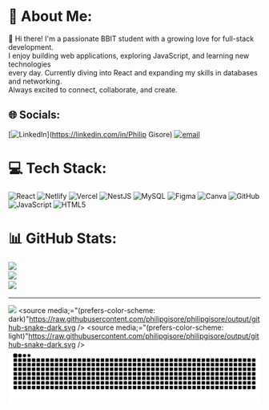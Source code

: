 # 💫 About Me:
👋 Hi there! I'm a passionate BBIT student with a growing love for full-stack development.<br> I enjoy building web applications, exploring JavaScript, and learning new technologies <br>every day. Currently diving into React and expanding my skills in databases and networking.<br>Always excited to connect, collaborate, and create.


## 🌐 Socials:
[![LinkedIn](https://img.shields.io/badge/LinkedIn-%230077B5.svg?logo=linkedin&logoColor=white)](https://linkedin.com/in/Philip Gisore) [![email](https://img.shields.io/badge/Email-D14836?logo=gmail&logoColor=white)](mailto:philipgisore7@gmail.com) 

# 💻 Tech Stack:
![React](https://img.shields.io/badge/react-%2320232a.svg?style=for-the-badge&logo=react&logoColor=%2361DAFB) ![Netlify](https://img.shields.io/badge/netlify-%23000000.svg?style=for-the-badge&logo=netlify&logoColor=#00C7B7) ![Vercel](https://img.shields.io/badge/vercel-%23000000.svg?style=for-the-badge&logo=vercel&logoColor=white) ![NestJS](https://img.shields.io/badge/nestjs-%23E0234E.svg?style=for-the-badge&logo=nestjs&logoColor=white) ![MySQL](https://img.shields.io/badge/mysql-4479A1.svg?style=for-the-badge&logo=mysql&logoColor=white) ![Figma](https://img.shields.io/badge/figma-%23F24E1E.svg?style=for-the-badge&logo=figma&logoColor=white) ![Canva](https://img.shields.io/badge/Canva-%2300C4CC.svg?style=for-the-badge&logo=Canva&logoColor=white) ![GitHub](https://img.shields.io/badge/github-%23121011.svg?style=for-the-badge&logo=github&logoColor=white) ![JavaScript](https://img.shields.io/badge/javascript-%23323330.svg?style=for-the-badge&logo=javascript&logoColor=%23F7DF1E) ![HTML5](https://img.shields.io/badge/html5-%23E34F26.svg?style=for-the-badge&logo=html5&logoColor=white)
# 📊 GitHub Stats:
![](https://github-readme-stats.vercel.app/api?username=philipgisore&theme=dark&hide_border=false&include_all_commits=false&count_private=false)<br/>
![](https://nirzak-streak-stats.vercel.app/?user=philipgisore&theme=dark&hide_border=false)<br/>
![](https://github-readme-stats.vercel.app/api/top-langs/?username=philipgisore&theme=dark&hide_border=false&include_all_commits=false&count_private=false&layout=compact)

---
[![](https://visitcount.itsvg.in/api?id=philipgisore&icon=0&color=0)](https://visitcount.itsvg.in)
<picture>
    <source media;="(prefers-color-scheme: dark)"https://raw.githubusercontent.com/philipgisore/philipgisore/output/github-snake-dark.svg />
     <source media;="(prefers-color-scheme: light)"https://raw.githubusercontent.com/philipgisore/philipgisore/output/github-snake-dark.svg />
     <img alt="github-snake" src="https://raw.githubusercontent.com/philipgisore/philipgisore/output/github-snake-dark.svg"/>
</picture>

<!-- Proudly created with GPRM ( https://gprm.itsvg.in ) -->
